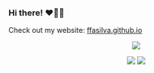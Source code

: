 ### Hi there! :heart::paw_prints::robot:

Check out my website: [ffasilva.github.io](https://ffasilva.github.io)

<p align="center">
  <img src="https://github-profile-trophy.vercel.app/?username=ffasilva&rank=S,AAA,AA,A,B&column=-1&theme=nord" />
</p>

<p align="center">
  <img src="https://github-readme-stats.vercel.app/api?username=ffasilva&include_all_commits=true&hide=stars&show=prs_merged&show_icons=true&theme=tokyonight" />
  <img src="https://github-readme-stats.vercel.app/api/top-langs/?username=ffasilva&layout=compact&theme=tokyonight" />
</p>

<!--
**ffasilva/ffasilva** is a ✨ _special_ ✨ repository because its `README.md` (this file) appears on your GitHub profile.

Here are some ideas to get you started:

- 🔭 I’m currently working on ...
- 🌱 I’m currently learning ...
- 👯 I’m looking to collaborate on ...
- 🤔 I’m looking for help with ...
- 💬 Ask me about ...
- 📫 How to reach me: ...
- 😄 Pronouns: ...
- ⚡ Fun fact: ...
-->
